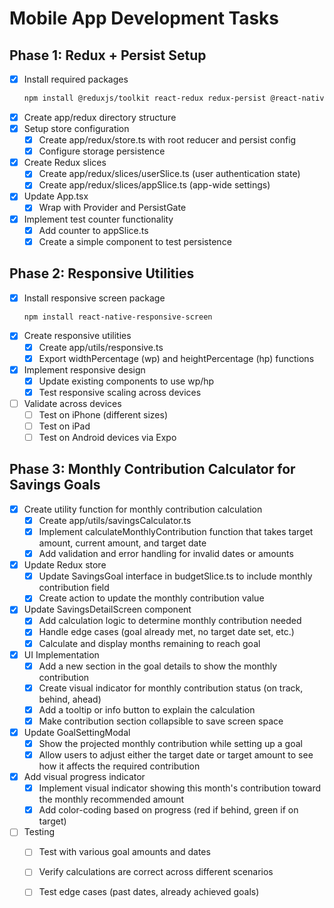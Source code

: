 # Mobile App Development Tasks

## Phase 1: Redux + Persist Setup
- [x] Install required packages
  ```bash
  npm install @reduxjs/toolkit react-redux redux-persist @react-native-async-storage/async-storage
  ```
- [x] Create app/redux directory structure
- [x] Setup store configuration
  - [x] Create app/redux/store.ts with root reducer and persist config
  - [x] Configure storage persistence
- [x] Create Redux slices
  - [x] Create app/redux/slices/userSlice.ts (user authentication state)
  - [x] Create app/redux/slices/appSlice.ts (app-wide settings)
- [x] Update App.tsx
  - [x] Wrap with Provider and PersistGate
- [x] Implement test counter functionality
  - [x] Add counter to appSlice.ts 
  - [x] Create a simple component to test persistence

## Phase 2: Responsive Utilities
- [x] Install responsive screen package
  ```bash
  npm install react-native-responsive-screen
  ```
- [x] Create responsive utilities
  - [x] Create app/utils/responsive.ts
  - [x] Export widthPercentage (wp) and heightPercentage (hp) functions
- [x] Implement responsive design
  - [x] Update existing components to use wp/hp
  - [x] Test responsive scaling across devices
- [ ] Validate across devices
  - [ ] Test on iPhone (different sizes)
  - [ ] Test on iPad
  - [ ] Test on Android devices via Expo

## Phase 3: Monthly Contribution Calculator for Savings Goals
- [x] Create utility function for monthly contribution calculation
  - [x] Create app/utils/savingsCalculator.ts
  - [x] Implement calculateMonthlyContribution function that takes target amount, current amount, and target date
  - [x] Add validation and error handling for invalid dates or amounts
- [x] Update Redux store
  - [x] Update SavingsGoal interface in budgetSlice.ts to include monthly contribution field
  - [x] Create action to update the monthly contribution value
- [x] Update SavingsDetailScreen component
  - [x] Add calculation logic to determine monthly contribution needed
  - [x] Handle edge cases (goal already met, no target date set, etc.)
  - [x] Calculate and display months remaining to reach goal
- [x] UI Implementation
  - [x] Add a new section in the goal details to show the monthly contribution
  - [x] Create visual indicator for monthly contribution status (on track, behind, ahead)
  - [x] Add a tooltip or info button to explain the calculation
  - [x] Make contribution section collapsible to save screen space
- [x] Update GoalSettingModal
  - [x] Show the projected monthly contribution while setting up a goal
  - [x] Allow users to adjust either the target date or target amount to see how it affects the required contribution
- [x] Add visual progress indicator
  - [x] Implement visual indicator showing this month's contribution toward the monthly recommended amount
  - [x] Add color-coding based on progress (red if behind, green if on target)
- [ ] Testing
  - [ ] Test with various goal amounts and dates
  - [ ] Verify calculations are correct across different scenarios
  - [ ] Test edge cases (past dates, already achieved goals)

